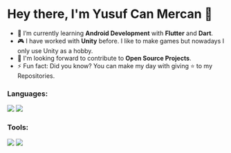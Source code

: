 <h1> Hey there, I'm Yusuf Can Mercan 👋 </h1>

- 🌱 I’m currently learning **Android Development** with **Flutter** and **Dart**.
- 🎮 I have worked with **Unity** before. I like to make games but nowadays I only use Unity as a hobby.
- 💬 I'm looking forward to contribute to **Open Source Projects**.
- ⚡ Fun fact: Did you know? You can make my day with giving ⭐ to my Repositories.

<h3 align="left">Languages:</h3>
<p align="left"> 
  <img src="https://img.icons8.com/color/48/null/dart.png"/>
  <img src="https://img.icons8.com/fluency/48/null/c-sharp-logo.png"/>
</p>
<h3 align="left">Tools:</h3>
<p align="left"> 
  <img src="https://img.icons8.com/fluency/48/null/flutter.png"/>
  <img src="https://img.icons8.com/ios-filled/50/null/unity.png"/>
</p>
